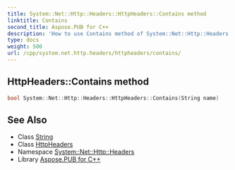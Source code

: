 ```yaml
---
title: System::Net::Http::Headers::HttpHeaders::Contains method
linktitle: Contains
second_title: Aspose.PUB for C++
description: 'How to use Contains method of System::Net::Http::Headers::HttpHeaders class in C++.'
type: docs
weight: 500
url: /cpp/system.net.http.headers/httpheaders/contains/
---
```

## HttpHeaders::Contains method




```cpp
bool System::Net::Http::Headers::HttpHeaders::Contains(String name)
```

## See Also

* Class [String](../../../system/string/)
* Class [HttpHeaders](../)
* Namespace [System::Net::Http::Headers](../../)
* Library [Aspose.PUB for C++](../../../)
